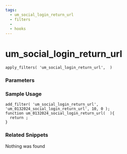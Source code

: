 ```yaml
---
tags: 
  - um_social_login_return_url
  - filters
  - 
  - hooks
---
```

# um\_social\_login\_return\_url

``` php:no-line-numbers
apply_filters( 'um_social_login_return_url',  )
```
<div class='hook-sep'></div>

### Parameters

<div class='hook-sep'></div>



### Sample Usage

``` php:no-line-numbers
add_filter( 'um_social_login_return_url', 'um_0132024_social_login_return_url', 10, 0 );
function um_0132024_social_login_return_url(  ){
  return ;
}
```
<div class='hook-sep'></div>



### Related Snippets

Nothing was found

